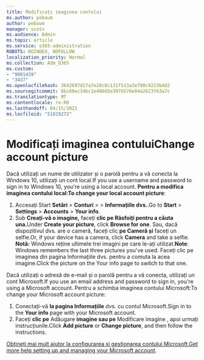 ```yaml
---
title: Modificați imaginea contului
ms.author: pebaum
author: pebaum
manager: scotv
ms.audience: Admin
ms.topic: article
ms.service: o365-administration
ROBOTS: NOINDEX, NOFOLLOW
localization_priority: Normal
ms.collection: Adm_O365
ms.custom:
- "9001439"
- "3437"
ms.openlocfilehash: 3642697d27a7e20c8c131f513a3ef80c9223b4d2
ms.sourcegitcommit: 8bc60ec34bc1e40685e3976576e04a2623f63a7c
ms.translationtype: MT
ms.contentlocale: ro-RO
ms.lasthandoff: 04/15/2021
ms.locfileid: "51819272"
---
```

# <a name="change-account-picture"></a><span data-ttu-id="70b35-102">Modificați imaginea contului</span><span class="sxs-lookup"><span data-stu-id="70b35-102">Change account picture</span></span>

<span data-ttu-id="70b35-103">Dacă utilizați un nume de utilizator și o parolă pentru a vă conecta la Windows 10, utilizați un cont local.</span><span class="sxs-lookup"><span data-stu-id="70b35-103">If you use a username and password to sign in to Windows 10, you're using a local account.</span></span> <span data-ttu-id="70b35-104">**Pentru a modifica imaginea contului local:**</span><span class="sxs-lookup"><span data-stu-id="70b35-104">**To change your local account picture**:</span></span>

1. <span data-ttu-id="70b35-105">Accesați Start **Setări**  >  **Conturi**  >    >  **Informațiile dvs.**.</span><span class="sxs-lookup"><span data-stu-id="70b35-105">Go to **Start** > **Settings** > **Accounts** > **Your info**.</span></span>
2. <span data-ttu-id="70b35-106">Sub **Creați-vă o imagine,** faceți **clic pe Răsfoiți pentru a căuta una.**</span><span class="sxs-lookup"><span data-stu-id="70b35-106">Under **Create your picture**, click **Browse for one**.</span></span> <span data-ttu-id="70b35-107">Sau, dacă dispozitivul dvs. are o cameră, faceți clic **pe Cameră și** faceți un selfie.</span><span class="sxs-lookup"><span data-stu-id="70b35-107">Or, if your device has a camera, click **Camera** and take a selfie.</span></span> 
    <span data-ttu-id="70b35-108">**Notă:** Windows reține ultimele trei imagini pe care le-ați utilizat.</span><span class="sxs-lookup"><span data-stu-id="70b35-108">**Note**: Windows remembers the last three pictures you've used.</span></span> <span data-ttu-id="70b35-109">Faceți clic pe imaginea din pagina Informațiile dvs. pentru a comuta la acea imagine.</span><span class="sxs-lookup"><span data-stu-id="70b35-109">Click the picture on the Your info page to switch to that one.</span></span>

<span data-ttu-id="70b35-110">Dacă utilizați o adresă de e-mail și o parolă pentru a vă conecta, utilizați un cont Microsoft.</span><span class="sxs-lookup"><span data-stu-id="70b35-110">If you use an email address and password to sign in, you're using a Microsoft account.</span></span> <span data-ttu-id="70b35-111">Pentru a schimba imaginea contului Microsoft:</span><span class="sxs-lookup"><span data-stu-id="70b35-111">To change your Microsoft account picture:</span></span>

1. <span data-ttu-id="70b35-112">Conectați-vă **la pagina Informațiile** dvs. cu contul Microsoft.</span><span class="sxs-lookup"><span data-stu-id="70b35-112">Sign in to the **Your info** page with your Microsoft account.</span></span>
2. <span data-ttu-id="70b35-113">Faceți **clic pe** Adăugare **imagine sau pe** Modificare imagine , apoi urmați instrucțiunile.</span><span class="sxs-lookup"><span data-stu-id="70b35-113">Click **Add picture** or **Change picture**, and then follow the instructions.</span></span>

<span data-ttu-id="70b35-114">[Obțineți mai mult ajutor la configurarea și gestionarea contului Microsoft.](https://support.microsoft.com/products/microsoft-account?category=manage-account)</span><span class="sxs-lookup"><span data-stu-id="70b35-114">[Get more help setting up and managing your Microsoft account](https://support.microsoft.com/products/microsoft-account?category=manage-account).</span></span>
